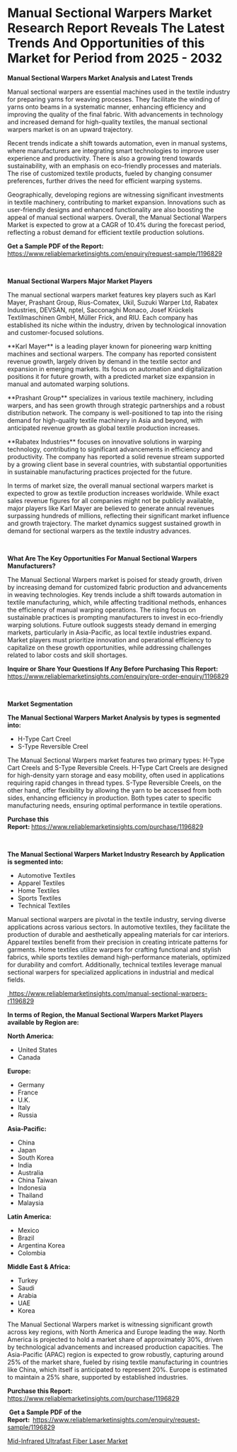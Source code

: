 <p><h1>Manual Sectional Warpers Market Research Report Reveals The Latest Trends And Opportunities of this Market for Period from 2025 - 2032</h1></p><p><strong>Manual Sectional Warpers Market Analysis and Latest Trends</strong></p>
<p><p>Manual sectional warpers are essential machines used in the textile industry for preparing yarns for weaving processes. They facilitate the winding of yarns onto beams in a systematic manner, enhancing efficiency and improving the quality of the final fabric. With advancements in technology and increased demand for high-quality textiles, the manual sectional warpers market is on an upward trajectory.</p><p>Recent trends indicate a shift towards automation, even in manual systems, where manufacturers are integrating smart technologies to improve user experience and productivity. There is also a growing trend towards sustainability, with an emphasis on eco-friendly processes and materials. The rise of customized textile products, fueled by changing consumer preferences, further drives the need for efficient warping systems.</p><p>Geographically, developing regions are witnessing significant investments in textile machinery, contributing to market expansion. Innovations such as user-friendly designs and enhanced functionality are also boosting the appeal of manual sectional warpers. Overall, the Manual Sectional Warpers Market is expected to grow at a CAGR of 10.4% during the forecast period, reflecting a robust demand for efficient textile production solutions.</p></p>
<p><strong>Get a Sample PDF of the Report:&nbsp;</strong> <a href="https://www.reliablemarketinsights.com/enquiry/request-sample/1196829?utm_campaign=3560&utm_medium=2&utm_source=Github&utm_content=ia&utm_term=12042025&utm_id=manual-sectional-warpers">https://www.reliablemarketinsights.com/enquiry/request-sample/1196829</a></p>
<p>&nbsp;</p>
<p><strong>Manual Sectional Warpers Major Market Players</strong></p>
<p><p>The manual sectional warpers market features key players such as Karl Mayer, Prashant Group, Rius-Comatex, Ukil, Suzuki Warper Ltd, Rabatex Industries, DEVSAN, nptel, Sacconaghi Monaco, Josef Krückels Textilmaschinen GmbH, Müller Frick, and RIU. Each company has established its niche within the industry, driven by technological innovation and customer-focused solutions.</p><p>**Karl Mayer** is a leading player known for pioneering warp knitting machines and sectional warpers. The company has reported consistent revenue growth, largely driven by demand in the textile sector and expansion in emerging markets. Its focus on automation and digitalization positions it for future growth, with a predicted market size expansion in manual and automated warping solutions.</p><p>**Prashant Group** specializes in various textile machinery, including warpers, and has seen growth through strategic partnerships and a robust distribution network. The company is well-positioned to tap into the rising demand for high-quality textile machinery in Asia and beyond, with anticipated revenue growth as global textile production increases.</p><p>**Rabatex Industries** focuses on innovative solutions in warping technology, contributing to significant advancements in efficiency and productivity. The company has reported a solid revenue stream supported by a growing client base in several countries, with substantial opportunities in sustainable manufacturing practices projected for the future.</p><p>In terms of market size, the overall manual sectional warpers market is expected to grow as textile production increases worldwide. While exact sales revenue figures for all companies might not be publicly available, major players like Karl Mayer are believed to generate annual revenues surpassing hundreds of millions, reflecting their significant market influence and growth trajectory. The market dynamics suggest sustained growth in demand for sectional warpers as the textile industry advances.</p></p>
<p>&nbsp;</p>
<p><strong>What Are The Key Opportunities For Manual Sectional Warpers Manufacturers?</strong></p>
<p><p>The Manual Sectional Warpers market is poised for steady growth, driven by increasing demand for customized fabric production and advancements in weaving technologies. Key trends include a shift towards automation in textile manufacturing, which, while affecting traditional methods, enhances the efficiency of manual warping operations. The rising focus on sustainable practices is prompting manufacturers to invest in eco-friendly warping solutions. Future outlook suggests steady demand in emerging markets, particularly in Asia-Pacific, as local textile industries expand. Market players must prioritize innovation and operational efficiency to capitalize on these growth opportunities, while addressing challenges related to labor costs and skill shortages.</p></p>
<p><strong>Inquire or Share Your Questions If Any Before Purchasing This Report:</strong> <a href="https://www.reliablemarketinsights.com/enquiry/pre-order-enquiry/1196829?utm_campaign=3560&utm_medium=2&utm_source=Github&utm_content=ia&utm_term=12042025&utm_id=manual-sectional-warpers">https://www.reliablemarketinsights.com/enquiry/pre-order-enquiry/1196829</a></p>
<p>&nbsp;</p>
<p><strong>Market Segmentation</strong></p>
<p><strong>The Manual Sectional Warpers Market Analysis by types is segmented into:</strong></p>
<p><ul><li>H-Type Cart Creel</li><li>S-Type Reversible Creel</li></ul></p>
<p><p>The Manual Sectional Warpers market features two primary types: H-Type Cart Creels and S-Type Reversible Creels. H-Type Cart Creels are designed for high-density yarn storage and easy mobility, often used in applications requiring rapid changes in thread types. S-Type Reversible Creels, on the other hand, offer flexibility by allowing the yarn to be accessed from both sides, enhancing efficiency in production. Both types cater to specific manufacturing needs, ensuring optimal performance in textile operations.</p></p>
<p><strong>Purchase this Report:&nbsp;</strong><a href="https://www.reliablemarketinsights.com/purchase/1196829?utm_campaign=3560&utm_medium=2&utm_source=Github&utm_content=ia&utm_term=12042025&utm_id=manual-sectional-warpers">https://www.reliablemarketinsights.com/purchase/1196829</a></p>
<p>&nbsp;</p>
<p><strong>The Manual Sectional Warpers Market Industry Research by Application is segmented into:</strong></p>
<p><ul><li>Automotive Textiles</li><li>Apparel Textiles</li><li>Home Textiles</li><li>Sports Textiles</li><li>Technical Textiles</li></ul></p>
<p><p>Manual sectional warpers are pivotal in the textile industry, serving diverse applications across various sectors. In automotive textiles, they facilitate the production of durable and aesthetically appealing materials for car interiors. Apparel textiles benefit from their precision in creating intricate patterns for garments. Home textiles utilize warpers for crafting functional and stylish fabrics, while sports textiles demand high-performance materials, optimized for durability and comfort. Additionally, technical textiles leverage manual sectional warpers for specialized applications in industrial and medical fields.</p></p>
<p><a href="https://www.reliablemarketinsights.com/manual-sectional-warpers-r1196829?utm_campaign=3560&utm_medium=2&utm_source=Github&utm_content=ia&utm_term=12042025&utm_id=manual-sectional-warpers">&nbsp;https://www.reliablemarketinsights.com/manual-sectional-warpers-r1196829</a></p>
<p><strong>In terms of Region, the Manual Sectional Warpers Market Players available by Region are:</strong></p>
<p>
    <p> <strong> North America: </strong>
        <ul>
            <li>United States</li>
            <li>Canada</li>
        </ul>
        </p> 
    <p> <strong> Europe: </strong>
        <ul>
            <li>Germany</li>
            <li>France</li>
            <li>U.K.</li>
            <li>Italy</li>
            <li>Russia</li>
        </ul>
        </p> 
    <p> <strong> Asia-Pacific: </strong>
        <ul>
            <li>China</li>
            <li>Japan</li>
            <li>South Korea</li>
            <li>India</li>
            <li>Australia</li>
            <li>China Taiwan</li>
            <li>Indonesia</li>
            <li>Thailand</li>
            <li>Malaysia</li>
        </ul>
        </p> 
    <p> <strong> Latin America: </strong>
        <ul>
            <li>Mexico</li>
            <li>Brazil</li>
            <li>Argentina Korea</li>
            <li>Colombia</li>
        </ul>
        </p> 
    <p> <strong> Middle East & Africa: </strong>
        <ul>
            <li>Turkey</li>
            <li>Saudi</li>
            <li>Arabia</li>
            <li>UAE</li>
            <li>Korea</li>
        </ul>
    </p>
    </p>
<p><p>The Manual Sectional Warpers market is witnessing significant growth across key regions, with North America and Europe leading the way. North America is projected to hold a market share of approximately 30%, driven by technological advancements and increased production capacities. The Asia-Pacific (APAC) region is expected to grow robustly, capturing around 25% of the market share, fueled by rising textile manufacturing in countries like China, which itself is anticipated to represent 20%. Europe is estimated to maintain a 25% share, supported by established industries.</p></p>
<p><strong>Purchase this Report: </strong><a href="https://www.reliablemarketinsights.com/purchase/1196829?utm_campaign=3560&utm_medium=2&utm_source=Github&utm_content=ia&utm_term=12042025&utm_id=manual-sectional-warpers">https://www.reliablemarketinsights.com/purchase/1196829</a></p>
<p>&nbsp;<strong>Get a Sample PDF of the Report:&nbsp;&nbsp;</strong><a href="https://www.reliablemarketinsights.com/enquiry/request-sample/1196829?utm_campaign=3560&utm_medium=2&utm_source=Github&utm_content=ia&utm_term=12042025&utm_id=manual-sectional-warpers">https://www.reliablemarketinsights.com/enquiry/request-sample/1196829</a></p>
<p><strong></strong></p>
<p><p><a href="https://github.com/latzerelfigo48/Market-Research-Report-List-1/blob/main/mid-infrared-ultrafast-fiber-laser-market.md?utm_campaign=3560&utm_medium=2&utm_source=Github&utm_content=ia&utm_term=12042025&utm_id=manual-sectional-warpers">Mid-Infrared Ultrafast Fiber Laser Market</a></p></p>